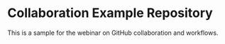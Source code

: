 # Collaboration Example Repository

This is a sample for the webinar on GitHub collaboration and workflows.

